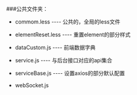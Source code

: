 ###公共文件夹：

* commom.less ---- 公共的，全局的less文件
* elementReset.less ---- 重置element的部分样式

* dataCustom.js ---- 前端数据字典
* service.js ---- 与后台接口对应的api集合
* serviceBase.js ---- 设置axios的部分默认配置
* webSocket.js